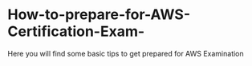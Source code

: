 # How-to-prepare-for-AWS-Certification-Exam-
Here you will find some basic tips to get prepared for AWS Examination
